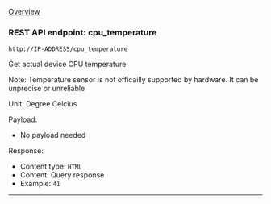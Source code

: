 [Overview](_OVERVIEW.md) 

### REST API endpoint: cpu_temperature

`http://IP-ADDRESS/cpu_temperature`


Get actual device CPU temperature 

Note: Temperature sensor is not officailly supported by hardware. It can be unprecise or unreliable

Unit: Degree Celcius

Payload:
- No payload needed

Response:
- Content type: `HTML`
- Content: Query response
- Example: `41`

---
